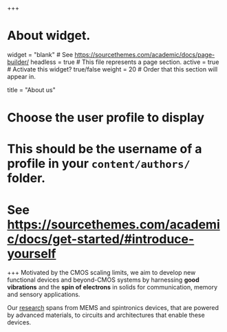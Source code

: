 +++
# About widget.
widget = "blank"  # See https://sourcethemes.com/academic/docs/page-builder/
headless = true  # This file represents a page section.
active = true  # Activate this widget? true/false
weight = 20  # Order that this section will appear in.



title = "About us"

# Choose the user profile to display
# This should be the username of a profile in your `content/authors/` folder.
# See https://sourcethemes.com/academic/docs/get-started/#introduce-yourself
+++
Motivated by the CMOS scaling limits, we aim to develop new functional devices and beyond-CMOS systems by harnessing **good vibrations** and the **spin of electrons** in solids for communication, memory and sensory applications.

Our [research](#projects) spans from MEMS and spintronics devices, that are powered by advanced materials, to circuits and architectures that enable these devices.
